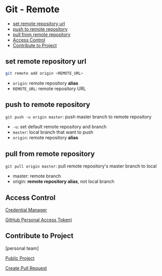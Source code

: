 # Git - Remote

* [set remote repository url](#set-remote-repository-url)
* [push to remote repository](#push-to-remote-repository)
* [pull from remote repository](#pull-from-remote-repository)
* [Access Control](#access-control)
* [Contribute to Project](#contribute-to-project)

## set remote repository url

```bash
git remote add origin <REMOTE_URL>
```

- `origin`: remote repository **alias**
- `REMOTE_URL`: remote repository URL

## push to remote repository

`git push -u origin master`: push master branch to remote repository

- `-u`: set default remote repository and branch
- `master`: local branch that want to push
- `origin`: remote repository **alias**

## pull from remote repository

`git pull origin master`: pull remote repository's master branch to local

- master: remote branch
- origin: **remote repository alias**, not local branch

## Access Control

[Credential Manager](git-credential-manager.md)

[GitHub Personal Access Token)](github-personal-access-token.md)

## Contribute to Project

[personal team]

[Public Project](git-forked-public-project.md)

[Create Pull Request](github-create-pull-request.md)
